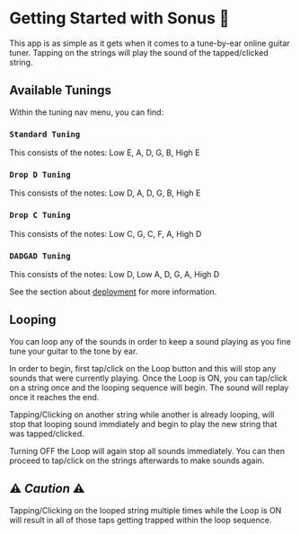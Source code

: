# Getting Started with Sonus :guitar:

This app is as simple as it gets when it comes to a tune-by-ear online guitar tuner. Tapping on the strings will play the sound of the tapped/clicked string.

## Available Tunings

Within the tuning nav menu, you can find:

### `Standard Tuning`

This consists of the notes: Low E, A, D, G, B, High E

### `Drop D Tuning`

This consists of the notes: Low D, A, D, G, B, High E

### `Drop C Tuning`

This consists of the notes: Low C, G, C, F, A, High D

### `DADGAD Tuning`

This consists of the notes: Low D, Low A, D, G, A, High D

See the section about [deployment](https://facebook.github.io/create-react-app/docs/deployment) for more information.

## Looping

You can loop any of the sounds in order to keep a sound playing as you fine tune your guitar to the tone by ear.

In order to begin, first tap/click on the Loop button and this will stop any sounds that were currently playing. Once the Loop is ON, you can tap/click on a string once and the looping sequence will begin. The sound will replay once it reaches the end.

Tapping/Clicking on another string while another is already looping, will stop that looping sound immdiately and begin to play the new string that was tapped/clicked.

Turning OFF the Loop will again stop all sounds immediately. You can then proceed to tap/click on the strings afterwards to make sounds again.

## :warning: *Caution* :warning:
Tapping/Clicking on the looped string multiple times while the Loop is ON will result in all of those taps getting trapped within the loop sequence.
